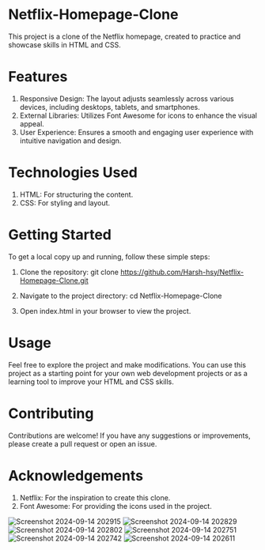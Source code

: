 # Netflix-Homepage-Clone

This project is a clone of the Netflix homepage, created to practice and showcase skills in HTML and CSS.

# Features
1. Responsive Design: The layout adjusts seamlessly across various devices, including desktops, tablets, and smartphones.
2. External Libraries: Utilizes Font Awesome for icons to enhance the visual appeal.
3. User Experience: Ensures a smooth and engaging user experience with intuitive navigation and design.

# Technologies Used
1. HTML: For structuring the content.
2. CSS: For styling and layout.

# Getting Started
To get a local copy up and running, follow these simple steps:

1. Clone the repository:
git clone https://github.com/Harsh-hsy/Netflix-Homepage-Clone.git

2. Navigate to the project directory:
cd Netflix-Homepage-Clone

3. Open index.html in your browser to view the project.

# Usage
Feel free to explore the project and make modifications. You can use this project as a starting point for your own web development projects or as a learning tool to improve your HTML and CSS skills.

# Contributing
Contributions are welcome! If you have any suggestions or improvements, please create a pull request or open an issue.

# Acknowledgements
1. Netflix: For the inspiration to create this clone.
2. Font Awesome: For providing the icons used in the project.

![Screenshot 2024-09-14 202915](https://github.com/user-attachments/assets/7590d758-0c75-43c7-9e60-ce7c655c75cd)
![Screenshot 2024-09-14 202829](https://github.com/user-attachments/assets/27df8585-b6fa-4aa4-862a-2755a92f35e9)
![Screenshot 2024-09-14 202802](https://github.com/user-attachments/assets/9ba96c63-daf6-4a63-8980-06ec799120ad)
![Screenshot 2024-09-14 202751](https://github.com/user-attachments/assets/86652ca4-5178-4f8b-a603-60371281a087)
![Screenshot 2024-09-14 202742](https://github.com/user-attachments/assets/deefd05d-82df-442c-b1ad-0d2589dfa651)
![Screenshot 2024-09-14 202611](https://github.com/user-attachments/assets/f19af8c5-ef57-4b44-91ee-b315d24c4fb6)
